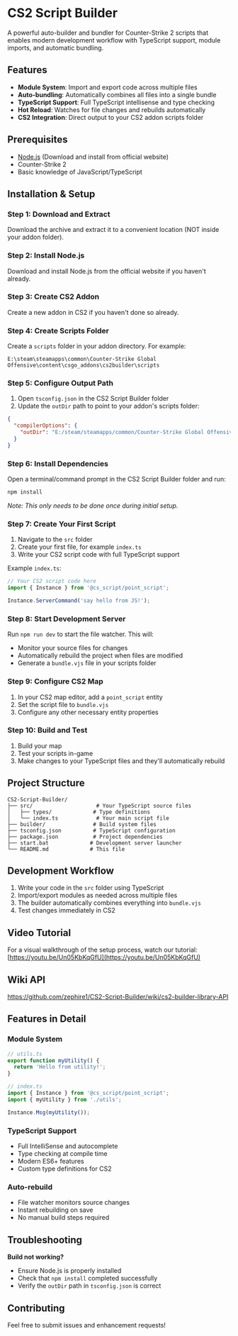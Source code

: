 # CS2 Script Builder

A powerful auto-builder and bundler for Counter-Strike 2 scripts that enables modern development workflow with TypeScript support, module imports, and automatic bundling.

## Features

- **Module System**: Import and export code across multiple files
- **Auto-bundling**: Automatically combines all files into a single bundle
- **TypeScript Support**: Full TypeScript intellisense and type checking
- **Hot Reload**: Watches for file changes and rebuilds automatically
- **CS2 Integration**: Direct output to your CS2 addon scripts folder

## Prerequisites

- [Node.js](https://nodejs.org/) (Download and install from official website)
- Counter-Strike 2
- Basic knowledge of JavaScript/TypeScript

## Installation & Setup

### Step 1: Download and Extract

Download the archive and extract it to a convenient location (NOT inside your addon folder).

### Step 2: Install Node.js

Download and install Node.js from the official website if you haven't already.

### Step 3: Create CS2 Addon

Create a new addon in CS2 if you haven't done so already.

### Step 4: Create Scripts Folder

Create a `scripts` folder in your addon directory. For example:

```
E:\steam\steamapps\common\Counter-Strike Global Offensive\content\csgo_addons\cs2builder\scripts
```

### Step 5: Configure Output Path

1. Open `tsconfig.json` in the CS2 Script Builder folder
2. Update the `outDir` path to point to your addon's scripts folder:

```json
{
  "compilerOptions": {
    "outDir": "E:/steam/steamapps/common/Counter-Strike Global Offensive/content/csgo_addons/cs2builder/scripts"
  }
}
```

### Step 6: Install Dependencies

Open a terminal/command prompt in the CS2 Script Builder folder and run:

```bash
npm install
```

_Note: This only needs to be done once during initial setup._

### Step 7: Create Your First Script

1. Navigate to the `src` folder
2. Create your first file, for example `index.ts`
3. Write your CS2 script code with full TypeScript support

Example `index.ts`:

```typescript
// Your CS2 script code here
import { Instance } from '@cs_script/point_script';

Instance.ServerCommand('say hello from JS!');
```

### Step 8: Start Development Server

Run `npm run dev` to start the file watcher. This will:

- Monitor your source files for changes
- Automatically rebuild the project when files are modified
- Generate a `bundle.vjs` file in your scripts folder

### Step 9: Configure CS2 Map

1. In your CS2 map editor, add a `point_script` entity
2. Set the script file to `bundle.vjs`
3. Configure any other necessary entity properties

### Step 10: Build and Test

1. Build your map
2. Test your scripts in-game
3. Make changes to your TypeScript files and they'll automatically rebuild

## Project Structure

```
CS2-Script-Builder/
├── src/                    # Your TypeScript source files
│   ├── types/             # Type definitions
│   └── index.ts            # Your main script file
├── builder/               # Build system files
├── tsconfig.json          # TypeScript configuration
├── package.json           # Project dependencies
├── start.bat             # Development server launcher
└── README.md             # This file
```

## Development Workflow

1. Write your code in the `src` folder using TypeScript
2. Import/export modules as needed across multiple files
3. The builder automatically combines everything into `bundle.vjs`
4. Test changes immediately in CS2

## Video Tutorial

For a visual walkthrough of the setup process, watch our tutorial:
[https://youtu.be/Un05KbKqGfU](https://youtu.be/Un05KbKqGfU)

## Wiki API

https://github.com/zephire1/CS2-Script-Builder/wiki/cs2-builder-library-API

## Features in Detail

### Module System

```typescript
// utils.ts
export function myUtility() {
  return 'Hello from utility!';
}

// index.ts
import { Instance } from '@cs_script/point_script';
import { myUtility } from './utils';

Instance.Msg(myUtility());
```

### TypeScript Support

- Full IntelliSense and autocomplete
- Type checking at compile time
- Modern ES6+ features
- Custom type definitions for CS2

### Auto-rebuild

- File watcher monitors source changes
- Instant rebuilding on save
- No manual build steps required

## Troubleshooting

**Build not working?**

- Ensure Node.js is properly installed
- Check that `npm install` completed successfully
- Verify the `outDir` path in `tsconfig.json` is correct

## Contributing

Feel free to submit issues and enhancement requests!

